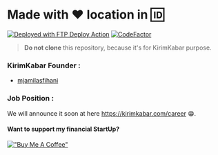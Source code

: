 # Made with :heart: location in :id:

[<img alt="Deployed with FTP Deploy Action" src="https://img.shields.io/badge/Deployed With-FTP DEPLOY ACTION-%3CCOLOR%3E?style=for-the-badge&color=0077b6">](https://github.com/SamKirkland/FTP-Deploy-Action)
[![CodeFactor](https://www.codefactor.io/repository/github/kirimkabar/kirimkabar.com/badge?s=93ab4265c5858acda5bcc8c082e357369766993f)](https://www.codefactor.io/repository/github/kirimkabar/kirimkabar.com)

> **Do not clone** this repository, because it's for KirimKabar purpose.

### KirimKabar Founder :

 * [mjamilasfihani](https://github.com/mjamilasfihani)

### Job Position :

We will announce it soon at here https://kirimkabar.com/career :grin:.

#### Want to support my financial StartUp?

[!["Buy Me A Coffee"](https://www.buymeacoffee.com/assets/img/custom_images/orange_img.png)](https://www.buymeacoffee.com/mjamilasfihani)
